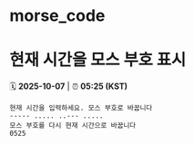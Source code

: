 # morse_code
# 현재 시간을 모스 부호 표시
<!-- MORSE_TIME_START -->
🗓️ **2025-10-07** | ⏰ **05:25 (KST)**

```
현재 시간을 입력하세요. 모스 부호로 바꿉니다
----- ..... ..--- .....
모스 부호를 다시 현재 시간으로 바꿉니다
0525
```
<!-- MORSE_TIME_END -->
